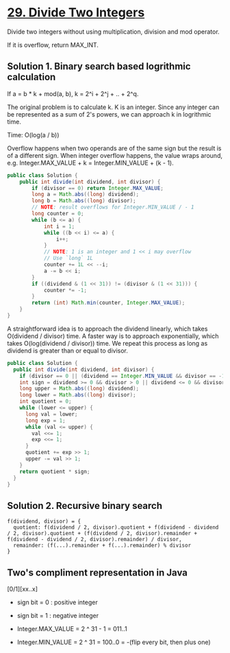 # [29. Divide Two Integers](https://leetcode.com/problems/divide-two-integers/)

Divide two integers without using multiplication, division and mod operator.

If it is overflow, return MAX_INT.

## Solution 1. Binary search based logrithmic calculation

If a = b * k + mod(a, b), k = 2^i + 2^j + .. + 2^q.

The original problem is to calculate k. K is an integer. Since any integer can be represented as a sum of 2's powers, we can approach k in logrithmic time.

Time: O(log(a / b))

Overflow happens when two operands are of the same sign but the result is of a different sign. When integer overflow happens, the value wraps around, e.g. Integer.MAX_VALUE + k = Integer.MIN_VALUE + (k - 1).

```java
public class Solution {
    public int divide(int dividend, int divisor) {
		if (divisor == 0) return Integer.MAX_VALUE;
		long a = Math.abs((long) dividend);
		long b = Math.abs((long) divisor);
		// NOTE: result overflows for Integer.MIN_VALUE / - 1
		long counter = 0;
		while (b <= a) {
			int i = 1;
			while ((b << i) <= a) {
				i++;
			}
			// NOTE: 1 is an integer and 1 << i may overflow
			// Use `long` 1L
			counter += 1L << --i; 
			a -= b << i;
		}
		if ((dividend & (1 << 31)) != (divisor & (1 << 31))) {
			counter *= -1;
		}
		return (int) Math.min(counter, Integer.MAX_VALUE);
    }
}
```

A straightforward idea is to approach the dividend linearly, which takes O(dividend / divisor) time. A faster way is to approach exponentially, which takes O(log(dividend / divisor)) time. We repeat this process as long as dividend is greater than or equal to divisor.

```java
public class Solution {
  public int divide(int dividend, int divisor) {
    if (divisor == 0 || (dividend == Integer.MIN_VALUE && divisor == -1)) return Integer.MAX_VALUE;
    int sign = dividend >= 0 && divisor > 0 || dividend <= 0 && divisor < 0 ? 1 : -1;
    long upper = Math.abs((long) dividend);
    long lower = Math.abs((long) divisor);
    int quotient = 0;
    while (lower <= upper) {
      long val = lower;
      long exp = 1;
      while (val <= upper) {
        val <<= 1;
        exp <<= 1;
      }
      quotient += exp >> 1;
      upper -= val >> 1;
    }
    return quotient * sign;
  }
}
```

## Solution 2. Recursive binary search

```
f(dividend, divisor) = {
  quotient: f(dividend / 2, divisor).quotient + f(dividend - dividend / 2, divisor).quotient + (f(dividend / 2, divisor).remainder + f(dividend - dividend / 2, divisor).remainder) / divisor,
  remainder: (f(...).remainder + f(...).remainder) % divisor
}
```

## Two's compliment representation in Java

[0/1][xx..x]

- sign bit = 0 : positive integer
- sign bit = 1 : negative integer

- Integer.MAX_VALUE = 2 ^ 31 - 1 = 011..1
- Integer.MIN_VALUE = 2 ^ 31 = 100..0 = -(flip every bit, then plus one)
